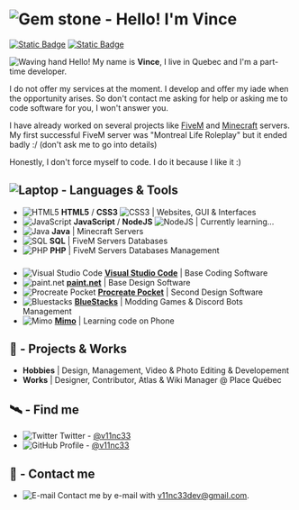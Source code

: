 # ![Gem stone](https://media.discordapp.net/attachments/1136690009236328692/1136747079285358633/Sans_titre.png "Gem stone") - Hello! I'm Vince
[![Static Badge](https://img.shields.io/badge/%40v11nc33-444?logo=github&logoColor=white)](https://github.com/v11nc33)
[![Static Badge](https://img.shields.io/badge/%40v11nc33-1da1f2?logo=twitter&logoColor=white)](https://twitter.com/v11nc33)

![Waving hand](https://media.discordapp.net/attachments/1133904515570094241/1135721230037688360/Sans_titre.png "Waving hand") Hello! My name is **Vince**, I live in Quebec and I'm a part-time developer.

I do not offer my services at the moment. I develop and offer my iade when the opportunity arises. So don't contact me asking for help or asking me to code software for you, I won't answer you.

I have already worked on several projects like [FiveM](https://fivem.net) and [Minecraft](https://minecraft.net) servers. My first successful FiveM server was "Montreal Life Roleplay" but it ended badly :/ (don't ask me to go into details)

Honestly, I don't force myself to code. I do it because I like it :)

## ![Laptop](https://media.discordapp.net/attachments/1136690009236328692/1136747402020261990/Sans_titre.png "Laptop") - Languages & Tools
- ![HTML5](https://media.discordapp.net/attachments/1133904515570094241/1135711251352277062/html_16x16.png "HTML5") **HTML5** / **CSS3** ![CSS3](https://media.discordapp.net/attachments/1133904515570094241/1135714399580069898/Sans_titre.png "CSS3") | Websites, GUI & Interfaces 
- ![JavaScript](https://media.discordapp.net/attachments/1133904515570094241/1135711751892107367/javascript_16x16.png "JavaScript") **JavaScript** / **NodeJS** ![NodeJS](https://media.discordapp.net/attachments/1133904515570094241/1135715234817003570/Sans_titre.png "NodeJS") | Currently learning...
- ![Java](https://media.discordapp.net/attachments/1133904515570094241/1135712552815435776/java_16x16.png "Java") **Java** | Minecraft Servers
- ![SQL](https://media.discordapp.net/attachments/1133904515570094241/1135713579367145482/Sans_titre.png "SQL") **SQL** | FiveM Servers Databases
- ![PHP](https://media.discordapp.net/attachments/1133904515570094241/1135713835949494364/php_16x16.png "PHP") **PHP** | FiveM Servers Databases Management
###
- ![Visual Studio Code](https://media.discordapp.net/attachments/1133904515570094241/1135717351782875146/Sans_titre.png "Visual Studio Code") [**Visual Studio Code**](https://code.visualstudio.com/) | Base Coding Software
- ![paint.net](https://media.discordapp.net/attachments/1133904515570094241/1135717945453051904/Sans_titre.png "paint.net") [**paint.net**](https://getpaint.net) | Base Design Software
- ![Procreate Pocket](https://media.discordapp.net/attachments/1133904515570094241/1135718552930885632/Sans_titre.png "Procreate Pocket") [**Procreate Pocket**](https://procreate.com/pocket) | Second Design Software
- ![Bluestacks](https://media.discordapp.net/attachments/1133904515570094241/1135720068559413319/Sans_titre.png "Bluestacks") [**BlueStacks**](https://bluestacks.com) | Modding Games & Discord Bots Management
- ![Mimo](https://media.discordapp.net/attachments/1133904515570094241/1135719572247417033/Sans_titre.png "Mimo") [**Mimo**](https://mimo.org) | Learning code on Phone

## 💼 - Projects & Works
- **Hobbies** | Design, Management, Video & Photo Editing & Developement
- **Works** | Designer, Contributor, Atlas & Wiki Manager @ Place Québec

## 🛰️ - Find me

 - ![Twitter](https://media.discordapp.net/attachments/1133904515570094241/1135723017805254726/Sans_titre.png "Twitter") Twitter - [@v11nc33](https://twitter.com/v11nc33)
 - ![GitHub](https://media.discordapp.net/attachments/1133904515570094241/1135723243802722364/Sans_titre.png "GitHub") Profile - [@v11nc33](https://github.com/v11nc33)

## 📡 - Contact me
 - ![E-mail](https://media.discordapp.net/attachments/1133904515570094241/1135724055018877048/Sans_titre.png "E-mail") Contact me by e-mail with [v11nc33dev@gmail.com](v11nc33dev@gmail.com).
